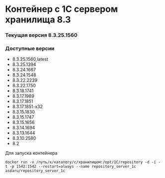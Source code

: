 # Контейнер с 1С сервером хранилища 8.3
### Текущая версия 8.3.25.1560

### Доступные версии
* 8.3.25.1560,latest
* 8.3.25.1394
* 8.3.24.1667
* 8.3.24.1548
* 8.3.22.2239
* 8.3.22.1750
* 8.3.18.1741
* 8.3.17.1989
* 8.3.17.1851
* 8.3.17.1851-x32 
* 8.3.15.1830
* 8.3.15.1747
* 8.3.15.1656
* 8.3.14.1694
* 8.3.13.1644
* 8.3.10.2580
* 8.2

Для запуска контейнера

```
docker run -v /путь/к/каталогу/с/хранилищем:/opt/1C/repository -d -i -t -p 1542:1542 --restart=always --name repository_server_1c  asdaru/repository_server_1c
```

